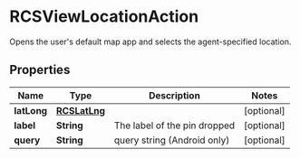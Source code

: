 

# RCSViewLocationAction

Opens the user's default map app and selects the agent-specified location.

## Properties

| Name | Type | Description | Notes |
|------------ | ------------- | ------------- | -------------|
|**latLong** | [**RCSLatLng**](RCSLatLng.md) |  |  [optional] |
|**label** | **String** | The label of the pin dropped |  [optional] |
|**query** | **String** | query string (Android only) |  [optional] |



